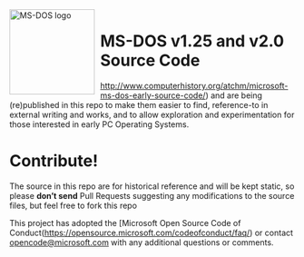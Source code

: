 <img width="150" height="150" align="left" style="float: left; margin: 0 10px 0 0;" alt="MS-DOS logo" src="https://github.com/Microsoft/MS-DOS/blob/master/msdos-logo.png">   

# MS-DOS v1.25 and v2.0 Source Code
http://www.computerhistory.org/atchm/microsoft-ms-dos-early-source-code/) and are being (re)published in this repo to make them easier to find, reference-to in external writing and works, and to allow exploration and experimentation for those interested in early PC Operating Systems.  


# Contribute!
The source  in this repo are for historical reference and will be kept static, so please **don’t send** Pull Requests suggesting any modifications to the source files, but feel free to fork this repo 

This project has adopted the [Microsoft Open Source Code of Conduct(https://opensource.microsoft.com/codeofconduct/faq/) or contact [opencode@microsoft.com](mailto:opencode@microsoft.com) with any additional questions or comments.

